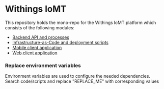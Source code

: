 # Withings IoMT

This repository holds the mono-repo for the Withings IoMT platform which consists of the following modules:

- [Backend API and processes](./backend/README.md)
- [Infrastructure-as-Code and deployment scripts](./deployment/README.md)
- [Mobile client application](./mobile/README.md)
- [Web client application](./portal/README.md)

### Replace environment variables

Environment variables are used to configure the needed dependencies. Search code/scripts and replace "REPLACE_ME" with corresponding values
